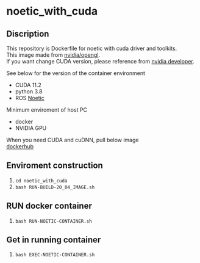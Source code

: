 # noetic_with_cuda

## Discription
This repository is Dockerfile for noetic with cuda driver and toolkits.<br>
This image made from [nvidia/opengl](https://hub.docker.com/r/nvidia/opengl).<br>
If you want change CUDA version, please reference from [nvidia developer](https://developer.nvidia.com/cuda-downloads).<br>

See below for the version of the container environment<br>
- CUDA 11.2
- python 3.8
- ROS [Noetic](http://wiki.ros.org/noetic/Installation/Ubuntu) <br>

Minimum enviroment of host PC<br>
- docker
- NVIDIA GPU

When you need CUDA and cuDNN, pull below image <br>
[dockerhub](https://hub.docker.com/repository/docker/sarubito2020/noetic_cuda_cudnn/general)

## Enviroment construction
1. ```cd noetic_with_cuda```
2. ```bash RUN-BUILD-20_04_IMAGE.sh```

## RUN docker container
1. ```bash RUN-NOETIC-CONTAINER.sh```

## Get in running container
1. ```bash EXEC-NOETIC-CONTAINER.sh```
